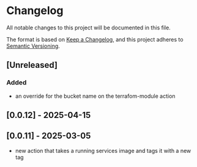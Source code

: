 # Changelog

All notable changes to this project will be documented in this file.

The format is based on [Keep a Changelog](https://keepachangelog.com/en/1.1.0/),
and this project adheres to
[Semantic Versioning](https://semver.org/spec/v2.0.0.html).

## [Unreleased]

### Added  

- an override for the bucket name on the terrafom-module action

## [0.0.12] - 2025-04-15

## [0.0.11] - 2025-03-05

- new action that takes a running services image and tags it with a new tag
